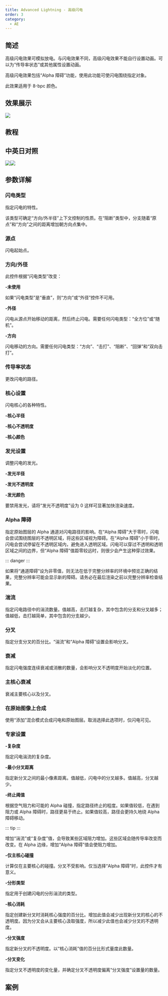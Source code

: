 ```yaml
---
title: Advanced Lightning - 高级闪电
order: 3
category:
  - AE
---
```


## 简述

高级闪电效果可模拟放电。与闪电效果不同，高级闪电效果不能自行设置动画。可以为“传导率状态”或其他属性设置动画。

高级闪电效果包括“Alpha 障碍”功能，使用此功能可使闪电围绕指定对象。

此效果适用于 8-bpc 颜色。

## 效果展示

![](https://cdn.yuelili.com/20211227133608.png)

## 教程

## 中英日对照

![](https://mir.yuelili.com/wp-content/uploads/user/AE/effects/AE-Effects-Generate-Advanced_Lightning.png)![](https://mir.yuelili.com/wp-content/uploads/user/AE/effects/AE-Effects-Generate-Advanced_Lightning_cn.png)

## 参数详解

### 闪电类型

指定闪电的特性。

该类型可确定“方向/外半径”上下文控制的性质。在“阻断”类型中，分支随着“原点”和“方向”之间的距离增加朝方向点集中。

### 源点

闪电起始点。

### 方向/外径

此控件根据“闪电类型”改变：

**-未使用**

如果“闪电类型”是“垂直”，则“方向”或“外径”控件不可用。

**-外径**

闪电从源点开始移动的距离，然后终止闪电。需要任何闪电类型：“全方位”或“随机”。

**-方向**

闪电移动的方向。需要任何闪电类型：“方向”、“击打”、“阻断”、“回弹”和“双向击打”。

### 传导率状态

更改闪电的路径。

### 核心设置

闪电核心的各种特性。

**-核心半径**

**-核心不透明度**

**-核心颜色**

### 发光设置

调整闪电的发光。

**-发光半径**

**-发光不透明度**

**-发光颜色**

要禁用发光，请将“发光不透明度”设为 0 这样可显著加快渲染速度。

### Alpha 障碍

指定原始图层的 Alpha 通道对闪电路径的影响。在“Alpha 障碍”大于零时，闪电会尝试围绕图层的不透明区域，将这些区域视为障碍。在“Alpha
障碍”小于零时，闪电会尝试停留在不透明区域内，避免进入透明区域。闪电可以穿过不透明和透明区域之间的边界，但“Alpha
障碍”值距零较远时，则很少会产生这种穿过效果。

::: danger
:::

如果将“通道障碍”设为非零值，则无法在低于完整分辨率的环境中预览正确的结果，完整分辨率可能会显示新的障碍。请务必在最后渲染之前以完整分辨率检查结果。

### 湍流

指定闪电路径中的湍流数量。值越高，击打越复杂，其中包含的分支和分叉越多；值越低，击打越简单，其中包含的分支越少。

### 分叉

指定分支分叉的百分比。“湍流”和“Alpha 障碍”设置会影响分叉。

### 衰减

指定闪电强度连续衰减或消散的数量，会影响分叉不透明度开始淡化的位置。

### 主核心衰减

衰减主要核心以及分叉。

### 在原始图像上合成

使用“添加”混合模式合成闪电和原始图层。取消选择此选项时，仅闪电可见。

### 专家设置

**-复杂度**

指定闪电湍流的复杂度。

**-最小分叉距离**

指定新分叉之间的最小像素距离。值越低，闪电中的分叉越多。值越高，分叉越少。

**-终止阈值**

根据空气阻力和可能的 Alpha 碰撞，指定路径终止的程度。如果值较低，在遇到阻力或 Alpha 障碍时，路径更易于终止。如果值较高，路径会更持久地绕
Alpha 障碍移动。

::: tip
:::

增加“湍流”或“复杂度”值，会导致某些区域阻力增加。这些区域会随传导率改变而改变。在 Alpha 边缘，增加“Alpha 障碍”值会使阻力增加。

**-仅主核心碰撞**

计算仅在主要核心的碰撞。分叉不受影响。仅当选择“Alpha 障碍”时，此控件才有意义。

**-分形类型**

指定用于创建闪电的分形湍流的类型。

**-核心消耗**

指定创建新分叉时消耗核心强度的百分比。增加此值会减少出现新分叉的核心的不透明度。因为分叉会从主要核心汲取强度，所以减少此值也会减少分叉的不透明度。

**-分叉强度**

指定新分叉的不透明度。以“核心消耗”值的百分比形式量度此数量。

**-分叉变化**

指定分叉不透明度的变化量，并确定分叉不透明度偏离“分叉强度”设置量的数量。

## 案例
